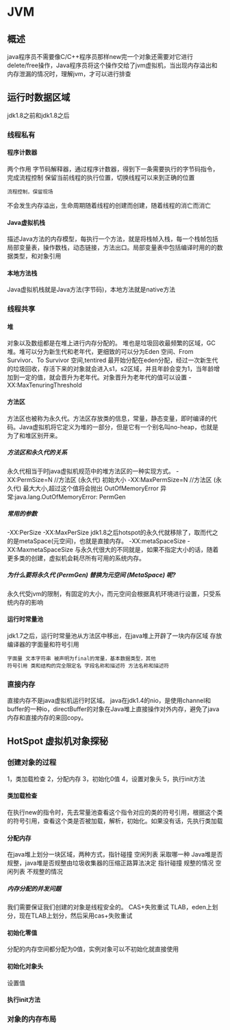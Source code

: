 # JVM
## 概述
java程序员不需要像C/C++程序员那样new完一个对象还需要对它进行delete/free操作，Java程序员将这个操作交给了jvm虚拟机，当出现内存溢出和内存泄漏的情况时，理解jvm，才可以进行排查
## 运行时数据区域
jdk1.8之前和jdk1.8之后
### 线程私有
#### 程序计数器
两个作用
字节码解释器，通过程序计数器，得到下一条需要执行的字节码指令，完成流程控制
保留当前线程的执行位置，切换线程可以来到正确的位置
```
流程控制，保留现场
```
不会发生内存溢出，生命周期随着线程的创建而创建，随着线程的消亡而消亡
#### Java虚拟机栈
描述Java方法的内存模型，每执行一个方法，就是将栈帧入栈，每一个栈帧包括局部变量表，操作数栈，动态链接，方法出口。局部变量表中包括编译时用的的数据类型，和对象引用
#### 本地方法栈
Java虚拟机栈就是Java方法(字节码)，本地方法就是native方法
### 线程共享
#### 堆
对象以及数组都是在堆上进行内存分配的。
堆也是垃圾回收最频繁的区域，GC堆。堆可以分为新生代和老年代，更细致的可以分为Eden 空间、From Survivor、To Survivor 空间,tentired
最开始分配在eden分配，经过一次新生代的垃圾回收，存活下来的对象就会进入s1，s2区域，并且年龄会变为1，当年龄增加到一定的值，就会晋升为老年代。对象晋升为老年代的值可以设置
-XX:MaxTenuringThreshold
#### 方法区
方法区也被称为永久代。方法区存放类的信息，常量，静态变量，即时编译的代码。Java虚拟机将它定义为堆的一部分，但是它有一个别名叫no-heap，也就是为了和堆区别开来。
##### 方法区和永久代的关系
永久代相当于时java虚拟机规范中的堆方法区的一种实现方式。
-XX:PermSize=N //方法区 (永久代) 初始大小
-XX:MaxPermSize=N //方法区 (永久代) 最大大小,超过这个值将会抛出 OutOfMemoryError 异常:java.lang.OutOfMemoryError: PermGen
##### 常用的参数
-XX:PerSize
-XX:MaxPerSize
jdk1.8之后hotspot的永久代就移除了，取而代之的是metaSpace(元空间)，也就是直接内存。
-XX:metaSpaceSize
-XX:MaxmetaSpaceSize
与永久代很大的不同就是，如果不指定大小的话，随着更多类的创建，虚拟机会耗尽所有可用的系统内存。
##### 为什么要将永久代 (PermGen) 替换为元空间 (MetaSpace) 呢?
永久代受jvm的限制，有固定的大小，而元空间会根据真机环境进行设置，只受系统内存的影响
#### 运行时常量池
jdk1.7之后，运行时常量池从方法区中移出，在java堆上开辟了一块内存区域
存放编译器的字面量和符号引用
```
字面量 文本字符串 被声明为final的常量，基本数据类型，其他
符号引用 类和结构的完全限定名 字段名称和描述符 方法名称和描述符
```
### 直接内存
直接内存不是java虚拟机运行时区域。
java在jdk1.4的nio，是使用channel和buffer的一种io，directBuffer的对象在Java堆上直接操作对外内存，避免了java内存和直接内存的来回copy。
## HotSpot 虚拟机对象探秘
### 创建对象的过程
1，类加载检查
2，分配内存
3，初始化0值
4，设置对象头
5，执行init方法
#### 类加载检查
在执行new的指令时，先去常量池查看这个指令对应的类的符号引用，根据这个类的符号引用，查看这个类是否被加载，解析，初始化。如果没有话，先执行类加载
#### 分配内存
在java堆上划分一块区域，两种方式，指针碰撞 空闲列表
采取哪一种
Java堆是否规整，java堆是否规整由垃圾收集器的压缩正路算法决定
指针碰撞 规整的情况
空闲列表 不规整的情况
##### 内存分配的并发问题
我们需要保证我们创建的对象是线程安全的。
CAS+失败重试
TLAB，eden上划分，现在TLAB上划分，然后采用cas+失败重试
#### 初始化零值
分配的内存空间都分配为0值，实例对象可以不初始化就直接使用
#### 初始化对象头
设置值
#### 执行init方法
### 对象的内存布局
